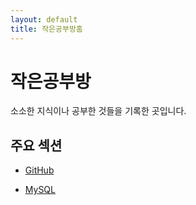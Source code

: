 ```yaml
---
layout: default
title: 작은공부방홈
---
```


# 작은공부방

소소한 지식이나 공부한 것들을 기록한 곳입니다.

## 주요 섹션

- [GitHub](./Github%2032f237a07d334de58165f4f00b2f027c.md)

- [MySQL](./MySQL%203459f0d3ef88480c8c49d5c620cacec9.md)


